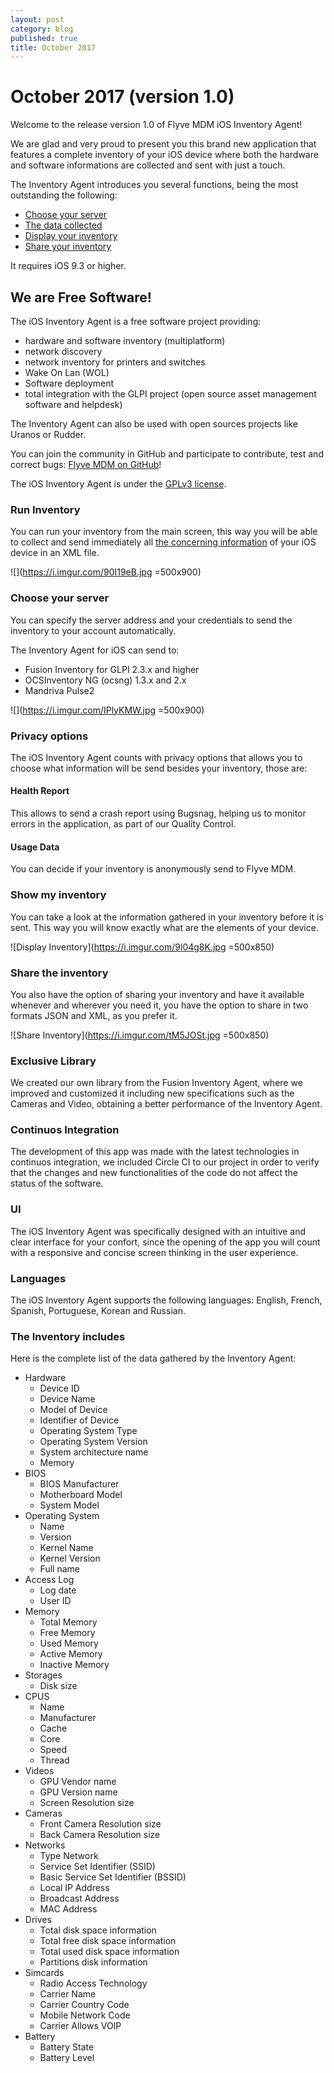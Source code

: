 ```yaml
---
layout: post
category: blog
published: true
title: October 2017
---
```

# October 2017 (version 1.0)

Welcome to the release version 1.0 of Flyve MDM iOS Inventory Agent!

We are glad and very proud to present you this brand new application that features a complete inventory of your iOS device where both the hardware and software informations are collected and sent with just a touch.

The Inventory Agent introduces you several functions, being the most outstanding the following:

- [Choose your server](#choose-your-server)
- [The data collected](#the-inventory-includes)
- [Display your inventory](#show-my-inventory)
- [Share your inventory](#share-the-inventory)

It requires iOS 9.3 or higher.

## We are Free Software!

The iOS Inventory Agent is a free software project providing:
- hardware and software inventory (multiplatform)
- network discovery
- network inventory for printers and switches
- Wake On Lan (WOL)
- Software deployment
- total integration with the GLPI project (open source asset management software and helpdesk)

The Inventory Agent can also be used with open sources projects like Uranos or Rudder.

You can join the community in GitHub and participate to contribute, test and correct bugs: [Flyve MDM on GitHub](https://github.com/flyve-mdm)!

The iOS Inventory Agent is under the [GPLv3 license](https://www.gnu.org/licenses/gpl-3.0.html).

### Run Inventory

You can run your inventory from the main screen, this way you will be able to collect and send immediately all [the concerning information](#the-inventory-includes "See the detailed list") of your iOS device in an XML file.

![](https://i.imgur.com/90I19eB.jpg =500x900)


### Choose your server

You can specify the server address and your credentials to send the inventory to your account automatically.

The Inventory Agent for iOS can send to:

- Fusion Inventory for GLPI 2.3.x and higher
- OCSInventory NG (ocsng) 1.3.x and 2.x
- Mandriva Pulse2

![](https://i.imgur.com/IPlyKMW.jpg =500x900)



### Privacy options

The iOS Inventory Agent counts with privacy options that allows you to choose what information will be send besides your inventory, those are:

#### Health Report

This allows to send a crash report using Bugsnag, helping us to monitor errors in the application, as part of our Quality Control.

#### Usage Data

You can decide if your inventory is anonymously send to Flyve MDM.

### Show my inventory

You can take a look at the information gathered in your inventory before it is sent. This way you will know exactly what are the elements of your device.

![Display Inventory](https://i.imgur.com/9l04g8K.jpg =500x850)



### Share the inventory

You also have the option of sharing your inventory and have it available whenever and wherever you need it, you have the option to share in two formats JSON and XML, as you prefer it.

![Share Inventory](https://i.imgur.com/tM5JOSt.jpg =500x850)



### Exclusive Library

We created our own library from the Fusion Inventory Agent, where we improved and customized it including new specifications such as the Cameras and Video, obtaining a better performance of the Inventory Agent.

### Continuos Integration

The development of this app was made with the latest technologies in continuos integration, we included Circle CI to our project in order to verify that the changes and new functionalities of the code do not affect the status of the software.

### UI

The iOS Inventory Agent was specifically designed with an intuitive and clear interface for your confort, since the opening of the app you will count with a responsive and concise screen thinking in the user experience.

### Languages

The iOS Inventory Agent supports the following languages: English, French, Spanish, Portuguese, Korean and Russian.

### The Inventory includes

Here is the complete list of the data gathered by the Inventory Agent:

- Hardware
    - Device ID 
    - Device Name 
    - Model of Device 
    - Identifier of Device 
    - Operating System Type 
    - Operating System Version 
    - System architecture name
    - Memory
- BIOS
    - BIOS Manufacturer
    - Motherboard Model
    - System Model
- Operating System
    - Name
    - Version
    - Kernel Name
    - Kernel Version
    - Full name
- Access Log
    - Log date
    - User ID
- Memory
    - Total Memory
    - Free Memory 
    - Used Memory 
    - Active Memory 
    - Inactive Memory
- Storages
    - Disk size
- CPUS
    - Name 
    - Manufacturer
    - Cache
    - Core
    - Speed
    - Thread
- Videos
    - GPU Vendor name 
    - GPU Version name 
    - Screen Resolution size
- Cameras
    - Front Camera Resolution size 
    - Back Camera Resolution size
- Networks
    - Type Network 
    - Service Set Identifier (SSID) 
    - Basic Service Set Identifier (BSSID) 
    - Local IP Address 
    - Broadcast Address 
    - MAC Address
- Drives
    - Total disk space information 
    - Total free disk space information 
    - Total used disk space information 
    - Partitions disk information
- Simcards
    - Radio Access Technology 
    - Carrier Name 
    - Carrier Country Code 
    - Mobile Network Code 
    - Carrier Allows VOIP
- Battery
    - Battery State 
    - Battery Level
